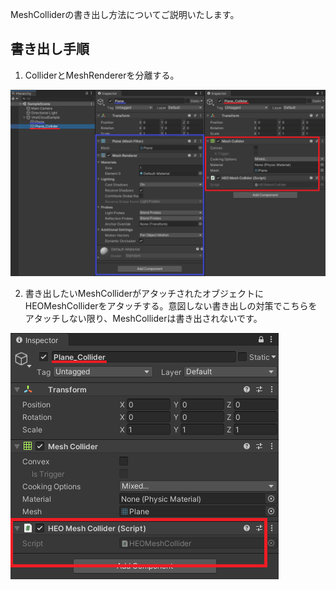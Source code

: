 MeshColliderの書き出し方法についてご説明いたします。

## 書き出し手順
1. ColliderとMeshRendererを分離する。

![meshcollider_separate](he_image/meshcollider_separate.png)
   
2. 書き出したいMeshColliderがアタッチされたオブジェクトにHEOMeshColliderをアタッチする。意図しない書き出しの対策でこちらをアタッチしない限り、MeshColliderは書き出されないです。

![attach_heomeshcollider](he_image/attach_heomeshcollider.png)
